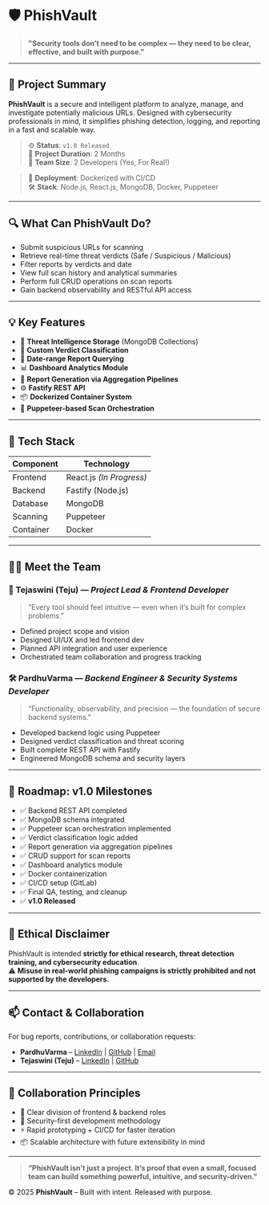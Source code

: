 # 🛡️ PhishVault

> **"Security tools don’t need to be complex — they need to be clear, effective, and built with purpose."**

---

## 🚀 Project Summary

**PhishVault** is a secure and intelligent platform to analyze, manage, and investigate potentially malicious URLs. Designed with cybersecurity professionals in mind, it simplifies phishing detection, logging, and reporting in a fast and scalable way.

> ⚙️ **Status**: `v1.0 Released`  
> 📆 **Project Duration**: 2 Months  
> 👥 **Team Size**: 2 Developers  (Yes, For Real!)
 
> 📁 **Deployment**: Dockerized with CI/CD  
> 🛠 **Stack**: Node.js, React.js, MongoDB, Docker, Puppeteer

---

## 🔍 What Can PhishVault Do?

- Submit suspicious URLs for scanning  
- Retrieve real-time threat verdicts (Safe / Suspicious / Malicious)  
- Filter reports by verdicts and date  
- View full scan history and analytical summaries  
- Perform full CRUD operations on scan reports  
- Gain backend observability and RESTful API access

---

## 💡 Key Features

- 🔐 **Threat Intelligence Storage** (MongoDB Collections)  
- 🎯 **Custom Verdict Classification**  
- 📆 **Date-range Report Querying**  
- 📊 **Dashboard Analytics Module**  
- 🧾 **Report Generation via Aggregation Pipelines**  
- ⚙️ **Fastify REST API**  
- 📦 **Dockerized Container System**  
- 🤖 **Puppeteer-based Scan Orchestration**

---

## 🧰 Tech Stack

| Component | Technology        |
|----------|-------------------|
| Frontend | React.js *(In Progress)* |
| Backend  | Fastify (Node.js) |
| Database | MongoDB           |
| Scanning | Puppeteer         |
| Container| Docker            |

---

## 🧑‍💻 Meet the Team

### 🎨 Tejaswini (Teju) — *Project Lead & Frontend Developer*

> “Every tool should feel intuitive — even when it’s built for complex problems.”

- Defined project scope and vision  
- Designed UI/UX and led frontend dev  
- Planned API integration and user experience  
- Orchestrated team collaboration and progress tracking

### 🛠️ PardhuVarma — *Backend Engineer & Security Systems Developer*

> “Functionality, observability, and precision — the foundation of secure backend systems.”

- Developed backend logic using Puppeteer  
- Designed verdict classification and threat scoring  
- Built complete REST API with Fastify  
- Engineered MongoDB schema and security layers

---

## 🧭 Roadmap: v1.0 Milestones

- ✅ Backend REST API completed  
- ✅ MongoDB schema integrated  
- ✅ Puppeteer scan orchestration implemented  
- ✅ Verdict classification logic added  
- ✅ Report generation via aggregation pipelines  
- ✅ CRUD support for scan reports  
- ✅ Dashboard analytics module  
- ✅ Docker containerization  
- ✅ CI/CD setup (GitLab)  
- ✅ Final QA, testing, and cleanup  
- ✅ **v1.0 Released**

---

## 🔐 Ethical Disclaimer

PhishVault is intended **strictly for ethical research, threat detection training, and cybersecurity education**.  
⚠️ **Misuse in real-world phishing campaigns is strictly prohibited and not supported by the developers.**

---

## 📫 Contact & Collaboration

For bug reports, contributions, or collaboration requests:

- **PardhuVarma** – [LinkedIn](#) | [GitHub](#) | [Email](#)  
- **Tejaswini (Teju)** – [LinkedIn](#) | [GitHub](#)

---

## 🤝 Collaboration Principles

- 🔄 Clear division of frontend & backend roles  
- 🔐 Security-first development methodology  
- ⚡ Rapid prototyping + CI/CD for faster iteration  
- 📦 Scalable architecture with future extensibility in mind

---

> **“PhishVault isn’t just a project. It’s proof that even a small, focused team can build something powerful, intuitive, and security-driven.”**

© 2025 **PhishVault** – Built with intent. Released with purpose.
